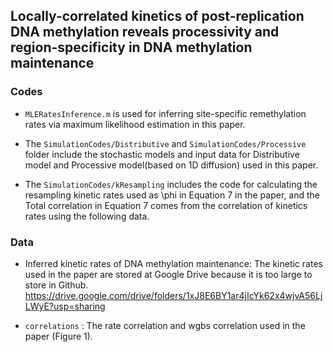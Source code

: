 ## Locally-correlated kinetics of post-replication DNA methylation reveals processivity and region-specificity in DNA methylation maintenance

### Codes

- `MLERatesInference.m` is used for inferring site-specific remethylation rates via maximum likelihood estimation in this paper.

- The `SimulationCodes/Distributive` and `SimulationCodes/Processive` folder include the stochastic models and input data for Distributive model and Processive model(based on 1D diffusion) used in this paper.

- The `SimulationCodes/kResampling` includes the code for calculating the resampling kinetic rates used as \phi in Equation 7 in the paper, and the Total correlation in Equation 7 comes from the correlation of kinetics rates using the following data.

### Data

- Inferred kinetic rates of DNA methylation maintenance: The kinetic rates used in the paper are stored at Google Drive because it is too large to store in Github. https://drive.google.com/drive/folders/1xJ8E6BY1ar4jIcYk62x4wjvA56LjLWyE?usp=sharing

- `correlations` : The rate correlation and wgbs correlation used in the paper (Figure 1).
